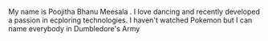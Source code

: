 My name is Poojitha Bhanu Meesala . I love dancing and recently developed a passion in ecploring technologies. I haven't watched Pokemon but I can name everybody in Dumbledore's Army